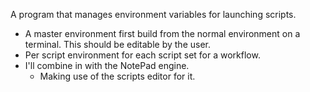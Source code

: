 A program that manages environment variables for launching scripts.

- A master environment first build from the normal environment on a terminal. This should be editable by the user.
- Per script environment for each script set for a workflow.
- I'll combine in with the NotePad engine.
    - Making use of the scripts editor for it.